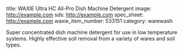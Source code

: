 title: WAXIE Ultra HC All-Pro Dish Machine Detergent
image: http://example.com 
sds: http://example.com
spec_sheet: http://example.com
waxie_item_number: 533151
category: warewash

Super concentrated dish machine detergent for use in low temperature systems. Highly effective soil removal from a variety of wares and soil types.
